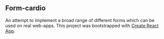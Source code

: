 ## Form-cardio
An attempt to implement a broad range of different forms which can be used on real web-apps.
This project was bootstrapped with [Create React App](https://github.com/facebook/create-react-app).

